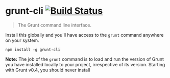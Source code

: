 # grunt-cli [![Build Status](https://secure.travis-ci.org/gruntjs/grunt-cli.png?branch=master)](http://travis-ci.org/gruntjs/grunt-cli)
> The Grunt command line interface.

Install this globally and you'll have access to the `grunt` command anywhere on your system.

```shell
npm install -g grunt-cli
```

**Note:** The job of the `grunt` command is to load and run the version of Grunt you have installed locally to your project, irrespective of its version.  Starting with Grunt v0.4, you should never install 